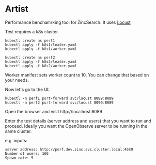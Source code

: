 # Artist

Performance benchamrking tool for ZincSearch. It uses [Locust]()

Test requires a k8s cluster.

```shell
kubectl create ns perf1
kubectl apply -f k8s1/leader.yaml
kubectl apply -f k8s1/worker.yaml
```

```shell
kubectl create ns perf2
kubectl apply -f k8s2/leader.yaml
kubectl apply -f k8s2/worker.yaml
```

Worker manifest sets worker count to 10. You can change that based on your needs.

Now let's go to the UI:

```shell
kubectl -n perf1 port-forward svc/locust 8089:8089
kubectl -n perf2 port-forward svc/locust 8090:8089
```

Open the browser and visit http://localhost:8089

Enter the test details (server address and users) that you want to run and proceed. Ideally you want the OpenObserve server to be running in the same cluster.

e.g. inputs:

```pre
server address: http://perf.dev.zinc.svc.cluster.local:4080
Number of users: 100
Spawn rate: 5 
```
